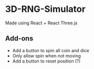 # 3D-RNG-Simulator

Made using React + React Three.js

## Add-ons

- Add a button to spin all coin and dice
- Only allow spin when not moving
- Add a button to reset position (?)
